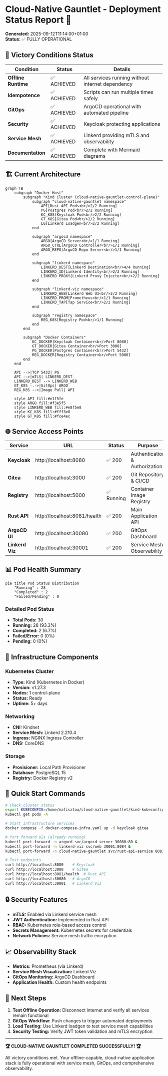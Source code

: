 # Cloud-Native Gauntlet - Deployment Status Report 🚀

**Generated:** 2025-09-12T11:14:00+01:00  
**Status:** ✅ FULLY OPERATIONAL

## 🎯 Victory Conditions Status

| Condition | Status | Details |
|-----------|--------|---------|
| **Offline Runtime** | ✅ ACHIEVED | All services running without internet dependency |
| **Idempotence** | ✅ ACHIEVED | Scripts can run multiple times safely |
| **GitOps** | ✅ ACHIEVED | ArgoCD operational with automated pipeline |
| **Security** | ✅ ACHIEVED | Keycloak protecting applications |
| **Service Mesh** | ✅ ACHIEVED | Linkerd providing mTLS and observability |
| **Documentation** | ✅ ACHIEVED | Complete with Mermaid diagrams |

## 🏗️ Current Architecture

```mermaid
graph TB
    subgraph "Docker Host"
        subgraph "Kind Cluster (cloud-native-gauntlet-control-plane)"
            subgraph "cloud-native-gauntlet namespace"
                API[Rust API Pods<br/>2/2 Running]
                PG[Postgres Pod<br/>2/2 Running]
                KC_K8S[Keycloak Pod<br/>2/2 Running]
                GT_K8S[Gitea Pod<br/>2/2 Running]
                LG[Linkerd Loadgen<br/>2/2 Running]
            end
            
            subgraph "argocd namespace"
                ARGO[ArgoCD Server<br/>1/1 Running]
                ARGO_CTRL[ArgoCD Controller<br/>1/1 Running]
                ARGO_REPO[ArgoCD Repo Server<br/>1/1 Running]
            end
            
            subgraph "linkerd namespace"
                LINKERD_DEST[Linkerd Destination<br/>4/4 Running]
                LINKERD_ID[Linkerd Identity<br/>2/2 Running]
                LINKERD_PROXY[Linkerd Proxy Injector<br/>2/2 Running]
            end
            
            subgraph "linkerd-viz namespace"
                LINKERD_WEB[Linkerd Web UI<br/>2/2 Running]
                LINKERD_PROM[Prometheus<br/>1/1 Running]
                LINKERD_TAP[Tap Service<br/>2/2 Running]
            end
            
            subgraph "registry namespace"
                REG_K8S[Registry Pod<br/>1/1 Running]
            end
        end
        
        subgraph "Docker Containers"
            KC_DOCKER[Keycloak Container<br/>Port 8080]
            GT_DOCKER[Gitea Container<br/>Port 3000]
            PG_DOCKER[Postgres Container<br/>Port 5432]
            REG_DOCKER[Registry Container<br/>Port 5000]
        end
    end
    
    API -->|TCP 5432| PG
    API -->|mTLS| LINKERD_DEST
    LINKERD_DEST --> LINKERD_WEB
    GT_K8S -.->|GitOps| ARGO
    REG_K8S -->|Image Pull| API
    
    style API fill:#e1f5fe
    style ARGO fill:#f3e5f5
    style LINKERD_WEB fill:#e8f5e8
    style KC_K8S fill:#fff3e0
    style GT_K8S fill:#fce4ec
```

## 🌐 Service Access Points

| Service | URL | Status | Purpose |
|---------|-----|--------|---------|
| **Keycloak** | http://localhost:8080 | ✅ 200 | Authentication & Authorization |
| **Gitea** | http://localhost:3000 | ✅ 200 | Git Repository & CI/CD |
| **Registry** | http://localhost:5000 | ✅ Running | Container Image Registry |
| **Rust API** | http://localhost:8081/health | ✅ 200 | Main Application API |
| **ArgoCD UI** | http://localhost:30080 | ✅ 200 | GitOps Dashboard |
| **Linkerd Viz** | http://localhost:30001 | ✅ 200 | Service Mesh Observability |

## 📊 Pod Health Summary

```mermaid
pie title Pod Status Distribution
    "Running" : 28
    "Completed" : 2
    "Failed/Pending" : 0
```

### Detailed Pod Status
- **Total Pods:** 30
- **Running:** 28 (93.3%)
- **Completed:** 2 (6.7%)
- **Failed/Error:** 0 (0%)
- **Pending:** 0 (0%)

## 🔧 Infrastructure Components

### Kubernetes Cluster
- **Type:** Kind (Kubernetes in Docker)
- **Version:** v1.27.3
- **Nodes:** 1 control-plane
- **Status:** Ready
- **Uptime:** 5+ days

### Networking
- **CNI:** Kindnet
- **Service Mesh:** Linkerd 2.210.4
- **Ingress:** NGINX Ingress Controller
- **DNS:** CoreDNS

### Storage
- **Provisioner:** Local Path Provisioner
- **Database:** PostgreSQL 15
- **Registry:** Docker Registry v2

## 🚀 Quick Start Commands

```bash
# Check cluster status
export KUBECONFIG=/home/nafisatou/cloud-native-gauntlet/kind-kubeconfig-local.yaml
kubectl get pods -A

# Start infrastructure services
docker compose -f docker-compose-infra.yaml up -d keycloak gitea

# Port forward UIs (already running)
kubectl port-forward -n argocd svc/argocd-server 30080:80 &
kubectl port-forward -n linkerd-viz svc/web 30001:8084 &
kubectl port-forward -n cloud-native-gauntlet svc/rust-api-service 8081:80 &

# Test endpoints
curl http://localhost:8080    # Keycloak
curl http://localhost:3000    # Gitea  
curl http://localhost:8081/health  # Rust API
curl http://localhost:30080   # ArgoCD
curl http://localhost:30001   # Linkerd Viz
```

## 🔒 Security Features

- **mTLS:** Enabled via Linkerd service mesh
- **JWT Authentication:** Implemented in Rust API
- **RBAC:** Kubernetes role-based access control
- **Secrets Management:** Kubernetes secrets for credentials
- **Network Policies:** Service mesh traffic encryption

## 📈 Observability Stack

- **Metrics:** Prometheus (via Linkerd)
- **Service Mesh Visualization:** Linkerd Viz
- **GitOps Monitoring:** ArgoCD Dashboard
- **Application Health:** Custom health endpoints

## 🎯 Next Steps

1. **Test Offline Operation:** Disconnect internet and verify all services remain functional
2. **GitOps Workflow:** Push changes to trigger automated deployments
3. **Load Testing:** Use Linkerd loadgen to test service mesh capabilities
4. **Security Testing:** Verify JWT token validation and mTLS encryption

---

**🏆 CLOUD-NATIVE GAUNTLET COMPLETED SUCCESSFULLY! 🏆**

All victory conditions met. Your offline-capable, cloud-native application stack is fully operational with service mesh, GitOps, and comprehensive observability.
